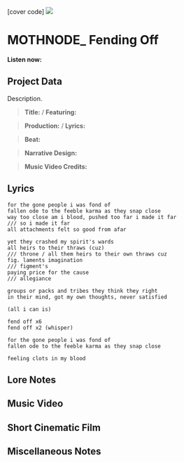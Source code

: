 [cover code] ![](57175019_319474918741616_8502199518755923887_n.jpg)

# MOTHNODE_ Fending Off

**Listen now:** 

## Project Data

Description.

> **Title:**  / **Featuring:** 

> **Production:**  / **Lyrics:** 

> **Beat:**

> **Narrative Design:**

> **Music Video Credits:**


## Lyrics

```
for the gone people i was fond of
fallen ode to the feeble karma as they snap close
way too close am i blood, pushed too far i made it far                         /// so i made it far
all attachments felt so good from afar 

yet they crashed my spirit's wards
all heirs to their thraws (cuz)                                                /// throne / all them heirs to their own thraws cuz
fig. laments imagination                                                       /// figment's
paying price for the cause                                                     /// allegiance

groups or packs and tribes they think they right
in their mind, got my own thoughts, never satisfied

(all i can is)

fend off x6
fend off x2 (whisper)

for the gone people i was fond of
fallen ode to the feeble karma as they snap close

feeling clots in my blood

```

## Lore Notes

## Music Video

## Short Cinematic Film

## Miscellaneous Notes
